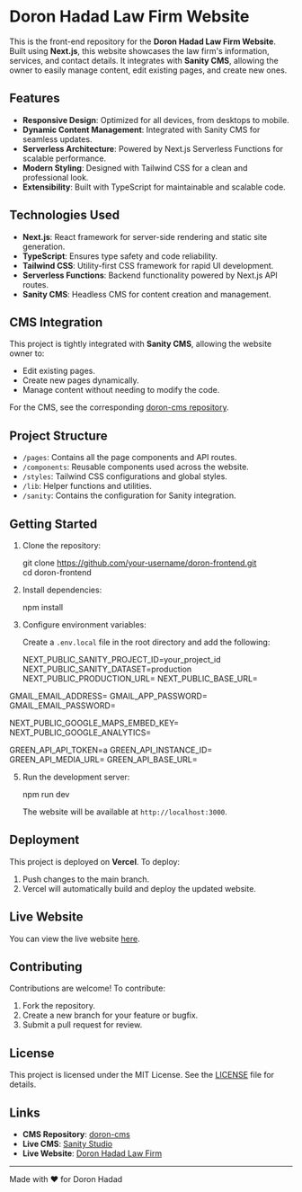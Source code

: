 # Doron Hadad Law Firm Website

This is the front-end repository for the **Doron Hadad Law Firm Website**. Built using **Next.js**, this website showcases the law firm's information, services, and contact details. It integrates with **Sanity CMS**, allowing the owner to easily manage content, edit existing pages, and create new ones.

## Features

- **Responsive Design**: Optimized for all devices, from desktops to mobile.
- **Dynamic Content Management**: Integrated with Sanity CMS for seamless updates.
- **Serverless Architecture**: Powered by Next.js Serverless Functions for scalable performance.
- **Modern Styling**: Designed with Tailwind CSS for a clean and professional look.
- **Extensibility**: Built with TypeScript for maintainable and scalable code.

## Technologies Used

- **Next.js**: React framework for server-side rendering and static site generation.
- **TypeScript**: Ensures type safety and code reliability.
- **Tailwind CSS**: Utility-first CSS framework for rapid UI development.
- **Serverless Functions**: Backend functionality powered by Next.js API routes.
- **Sanity CMS**: Headless CMS for content creation and management.

## CMS Integration

This project is tightly integrated with **Sanity CMS**, allowing the website owner to:

- Edit existing pages.
- Create new pages dynamically.
- Manage content without needing to modify the code.

For the CMS, see the corresponding [doron-cms repository](https://github.com/your-username/doron-cms).

## Project Structure

- `/pages`: Contains all the page components and API routes.
- `/components`: Reusable components used across the website.
- `/styles`: Tailwind CSS configurations and global styles.
- `/lib`: Helper functions and utilities.
- `/sanity`: Contains the configuration for Sanity integration.

## Getting Started

1. Clone the repository:

   git clone https://github.com/your-username/doron-frontend.git  
   cd doron-frontend  

2. Install dependencies:

   npm install  

3. Configure environment variables:

   Create a `.env.local` file in the root directory and add the following:

   NEXT_PUBLIC_SANITY_PROJECT_ID=your_project_id  
   NEXT_PUBLIC_SANITY_DATASET=production
   NEXT_PUBLIC_PRODUCTION_URL=
   NEXT_PUBLIC_BASE_URL=
  
  GMAIL_EMAIL_ADDRESS=
  GMAIL_APP_PASSWORD=
  GMAIL_EMAIL_PASSWORD=
  
  NEXT_PUBLIC_GOOGLE_MAPS_EMBED_KEY=
  NEXT_PUBLIC_GOOGLE_ANALYTICS=
  
  GREEN_API_API_TOKEN=a
  GREEN_API_INSTANCE_ID=
  GREEN_API_MEDIA_URL=
  GREEN_API_BASE_URL=

5. Run the development server:

   npm run dev  

   The website will be available at `http://localhost:3000`.

## Deployment

This project is deployed on **Vercel**. To deploy:

1. Push changes to the main branch.
2. Vercel will automatically build and deploy the updated website.

## Live Website

You can view the live website [here](https://frontend-doron-law-barel31.vercel.app).

## Contributing

Contributions are welcome! To contribute:

1. Fork the repository.
2. Create a new branch for your feature or bugfix.
3. Submit a pull request for review.

## License

This project is licensed under the MIT License. See the [LICENSE](LICENSE) file for details.

## Links

- **CMS Repository**: [doron-cms](https://github.com/your-username/doron-cms)
- **Live CMS**: [Sanity Studio](https://your-sanity-studio-url.sanity.studio)
- **Live Website**: [Doron Hadad Law Firm](https://frontend-doron-law-barel31.vercel.app)

---
Made with ❤️ for Doron Hadad

